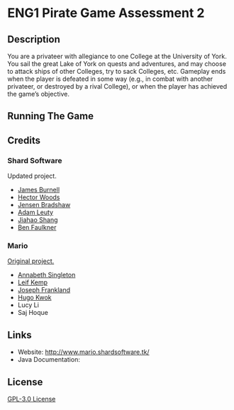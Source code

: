 # ENG1 Pirate Game Assessment 2

## Description

You are a privateer with allegiance to one College at the University of York. You sail the great Lake of
York on quests and adventures, and may choose to attack ships of other Colleges, try to sack
Colleges, etc. Gameplay ends when the player is defeated in some way (e.g., in combat with
another privateer, or destroyed by a rival College), or when the player has achieved the game’s
objective.

## Running The Game

## Credits

### Shard Software
Updated project.
- [James Burnell](https://github.com/uoy-jb2501)
- [Hector Woods](https://github.com/HectorJVWoods)
- [Jensen Bradshaw](https://github.com/Jensen6842)
- [Adam Leuty](https://github.com/AdamLeuty)
- [Jiahao Shang](https://github.com/jiahao23)
- [Ben Faulkner](https://github.com/bf758)

### Mario
[Original project.](https://github.com/AnnabethS/ENG1-Project)
- [Annabeth Singleton](https://github.com/AnnabethS)
- [Leif Kemp](https://github.com/leif-kemp)
- [Joseph Frankland](https://github.com/jef548)
- [Hugo Kwok](https://github.com/chk518)
- Lucy Li
- Saj Hoque

## Links

- Website: http://www.mario.shardsoftware.tk/
- Java Documentation:

## License

[GPL-3.0 License](https://github.com/ENG1-Team-29/Assessment-2/blob/master/LICENSE)

